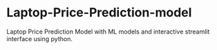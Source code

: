 # Laptop-Price-Prediction-model
Laptop Price Prediction Model with ML models and interactive streamlit interface using python.
